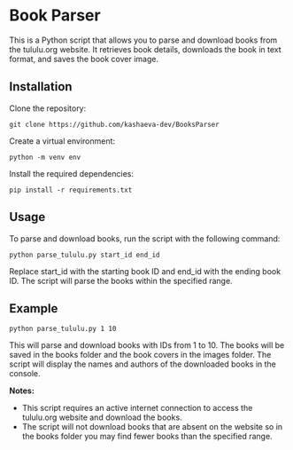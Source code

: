 # Book Parser
This is a Python script that allows you to parse and download books from 
the tululu.org website. It retrieves book details, downloads the book in text format,
and saves the book cover image.

## Installation
Clone the repository:
```shell
git clone https://github.com/kashaeva-dev/BooksParser
```
Create a virtual environment:
```
python -m venv env
```
Install the required dependencies:
```
pip install -r requirements.txt
```

## Usage
To parse and download books, run the script with the following command:
```
python parse_tululu.py start_id end_id
```
Replace start_id with the starting book ID and end_id with the ending book ID.
The script will parse the books within the specified range.

## Example
```
python parse_tululu.py 1 10
```
This will parse and download books with IDs from 1 to 10.
The books will be saved in the books folder and the book covers in the images folder.
The script will display the names and authors of the downloaded books in the console.


**Notes:** 
- This script requires an active internet connection to access 
the tululu.org website and download the books.
- The script will not download books that are absent on the website so in the books folder you may
find fewer books than the specified range.